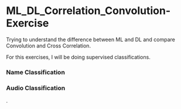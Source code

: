 # ML_DL_Correlation_Convolution-Exercise
Trying to understand the difference between ML and DL and compare Convolution and Cross Correlation.

For this exercises, I will be doing supervised classifications.
### Name Classification

### Audio Classification


 .